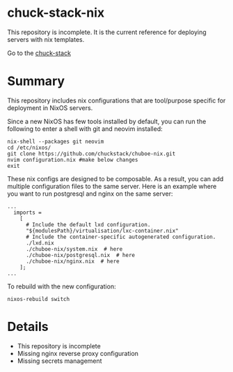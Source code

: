 # chuck-stack-nix
This repository is incomplete. It is the current reference for deploying servers with nix templates.

Go to the [chuck-stack](https://chuck-stack.org)

# Summary
This repository includes nix configurations that are tool/purpose specific for deployment in NixOS servers. 

Since a new NixOS has few tools installed by default, you can run the following to enter a shell with git and neovim installed:

```
nix-shell --packages git neovim
cd /etc/nixos/
git clone https://github.com/chuckstack/chuboe-nix.git
nvim configuration.nix #make below changes
exit
```

These nix configs are designed to be composable. As a result, you can add multiple configuration files to the same server. Here is an example where you want to run postgresql and nginx on the same server:

```
...
  imports =
    [
      # Include the default lxd configuration.
      "${modulesPath}/virtualisation/lxc-container.nix"
      # Include the container-specific autogenerated configuration.
      ./lxd.nix
      ./chuboe-nix/system.nix  # here
      ./chuboe-nix/postgresql.nix  # here
      ./chuboe-nix/nginx.nix  # here
    ];
...
```

To rebuild with the new configuration:
```
nixos-rebuild switch
```

# Details
- This repository is incomplete
- Missing nginx reverse proxy configuration
- Missing secrets management
